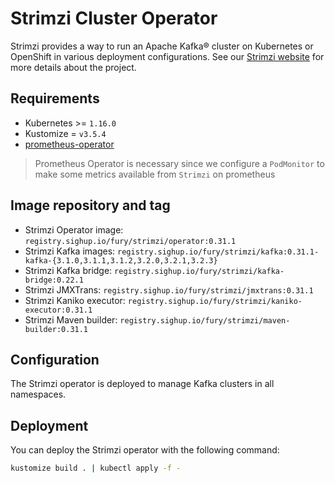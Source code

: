 # Strimzi Cluster Operator

<!-- <SD-DOCS> -->

Strimzi provides a way to run an Apache Kafka® cluster on Kubernetes or OpenShift in various deployment configurations.
See our [Strimzi website][strimzi-website] for more details about the project.

## Requirements

- Kubernetes >= `1.16.0`
- Kustomize = `v3.5.4`
- [prometheus-operator][prometheus-operator]

> Prometheus Operator is necessary since we configure a `PodMonitor` to make
> some metrics available from `Strimzi` on prometheus

## Image repository and tag

* Strimzi Operator image: `registry.sighup.io/fury/strimzi/operator:0.31.1`
* Strimzi Kafka images: `registry.sighup.io/fury/strimzi/kafka:0.31.1-kafka-{3.1.0,3.1.1,3.1.2,3.2.0,3.2.1,3.2.3}`
* Strimzi Kafka bridge: `registry.sighup.io/fury/strimzi/kafka-bridge:0.22.1`
* Strimzi JMXTrans: `registry.sighup.io/fury/strimzi/jmxtrans:0.31.1`
* Strimzi Kaniko executor: `registry.sighup.io/fury/strimzi/kaniko-executor:0.31.1`
* Strimzi Maven builder: `registry.sighup.io/fury/strimzi/maven-builder:0.31.1`

## Configuration

The Strimzi operator is deployed to manage Kafka clusters in all namespaces.

## Deployment

You can deploy the Strimzi operator with the following command:

```bash
kustomize build . | kubectl apply -f -
```

<!-- Links -->

[strimzi-website]: https://strimzi.io/
[prometheus-operator]: https://github.com/sighupio/fury-kubernetes-monitoring/tree/main/katalog/prometheus-operator

<!-- </SD-DOCS> -->